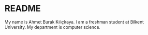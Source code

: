 # README
My name is Ahmet Burak Kılıçkaya. I am a freshman student at Bilkent University. My department is computer science.
